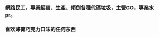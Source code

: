

<!--
**HynoR/HynoR** is a ✨ _special_ ✨ repository because its `README.md` (this file) appears on your GitHub profile.

Here are some ideas to get you started:

- 🔭 I’m currently working on ...
- 🌱 I’m currently learning ...
- 👯 I’m looking to collaborate on ...
- 🤔 I’m looking for help with ...
- 💬 Ask me about ...
- 📫 How to reach me: ...
- 😄 Pronouns: ...
- ⚡ Fun fact: ...
-->

### 網路民工，專業編寫、生產、傾倒各種代碼垃圾，主營GO，專業水pr。
### 喜欢薄荷巧克力口味的任何东西
